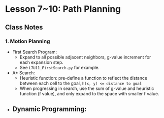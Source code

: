 # Lesson 7~10: Path Planning

## Class Notes

### 1. Motion Planning

- First Search Program:
  - Expand to all possible adjacent neighbors, g-value increment for each expansion step.
  - See `L7U11_FirstSearch.py` for example.
- A* Search:
  - Heuristic function: pre-define a function to reflect the distance between each cell to the goal, `h(x, y) <= distance to goal`
  - When progressing in search, use the sum of g-value and heuristic function (f value), and only expand to the space with smaller f value.
- Dynamic Programming:
  - 

